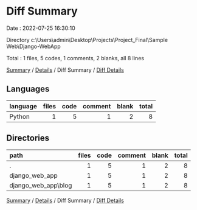# Diff Summary

Date : 2022-07-25 16:30:10

Directory c:\\Users\\admin\\Desktop\\Projects\\Project_Final\\Sample Web\\Django-WebApp

Total : 1 files,  5 codes, 1 comments, 2 blanks, all 8 lines

[Summary](results.md) / [Details](details.md) / Diff Summary / [Diff Details](diff-details.md)

## Languages
| language | files | code | comment | blank | total |
| :--- | ---: | ---: | ---: | ---: | ---: |
| Python | 1 | 5 | 1 | 2 | 8 |

## Directories
| path | files | code | comment | blank | total |
| :--- | ---: | ---: | ---: | ---: | ---: |
| . | 1 | 5 | 1 | 2 | 8 |
| django_web_app | 1 | 5 | 1 | 2 | 8 |
| django_web_app\\blog | 1 | 5 | 1 | 2 | 8 |

[Summary](results.md) / [Details](details.md) / Diff Summary / [Diff Details](diff-details.md)
